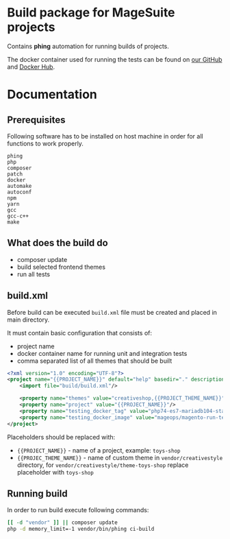 # Build package for MageSuite projects

Contains **phing** automation 
for running builds of projects.

The docker container used for running the tests can be found
on [our GitHub](https://github.com/magesuite/docker-run-magento-tests)
and [Docker Hub](https://hub.docker.com/r/magesuite/run-tests).

# Documentation

## Prerequisites

Following software has to be installed on host machine in order for all functions to work properly.

```
phing
php
composer
patch
docker
automake
autoconf
npm
yarn
gcc
gcc-c++ 
make
```

## What does the build do

* composer update
* build selected frontend themes
* run all tests

## build.xml

Before build can be executed `build.xml` file must be created and placed in main directory.

It must contain basic configuration that consists of:
* project name
* docker container name for running unit and integration tests
* comma separated list of all themes that should be built

```xml
<?xml version="1.0" encoding="UTF-8"?>
<project name="{{PROJECT_NAME}}" default="help" basedir="." description="{{PROJECT_NAME}} build definition">
    <import file="build/build.xml"/>

    <property name="themes" value="creativeshop,{{PROJECT_THEME_NAME}}"/>
    <property name="project" value="{{PROJECT_NAME}}"/>
    <property name="testing_docker_tag" value="php74-es7-mariadb104-stable" override="true"/>
    <property name="testing_docker_image" value="mageops/magento-run-tests" override="true"/>
</project>
```

Placeholders should be replaced with:

* `{{PROJECT_NAME}}` - name of a project, example: `toys-shop`
* `{{PROJEC_THEME_NAME}}` - name of custom theme in `vendor/creativestyle` directory, for `vendor/creativestyle/theme-toys-shop` replace placeholder with `toys-shop` 

## Running build

In order to run build execute following commands:
```bash
[[ -d "vendor" ]] || composer update
php -d memory_limit=-1 vendor/bin/phing ci-build
```
